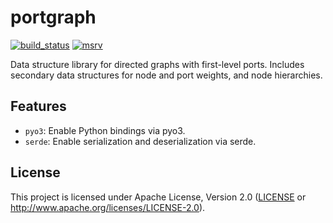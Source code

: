 portgraph
=========

[![build_status][]](https://github.com/CQCL/portgraph/actions)
[![msrv][]](https://github.com/CQCL/portgraph)

Data structure library for directed graphs with first-level ports. Includes
secondary data structures for node and port weights, and node hierarchies.

## Features

-   `pyo3`: Enable Python bindings via pyo3.
-   `serde`: Enable serialization and deserialization via serde.

## License

This project is licensed under Apache License, Version 2.0 ([LICENSE][] or http://www.apache.org/licenses/LICENSE-2.0).

  [build_status]: https://github.com/CQCL/portgraph/workflows/Continuous%20integration/badge.svg?branch=main
  [msrv]: https://img.shields.io/badge/rust-1.68.0%2B-blue.svg?maxAge=3600
  [LICENSE]: LICENCE